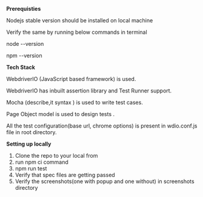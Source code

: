 **Prerequisties**

Nodejs stable version should be installed on local machine

Verify the same by running below commands in terminal

node --version

npm --version


**Tech Stack**

WebdriverIO (JavaScript based framework) is used.

WebdriverIO has inbuilt assertion library and Test Runner support.

Mocha (describe,it syntax ) is used to write test cases.

Page Object model is used to design tests .

All the test configuration(base url, chrome options) is present in wdio.conf.js file in root directory.


**Setting up locally**

1) Clone the repo to your local from 
2) run npm ci command
3) npm run test
4) Verify that spec files are getting passed
5) Verify the screenshots(one with popup and one without) in screenshots directory
